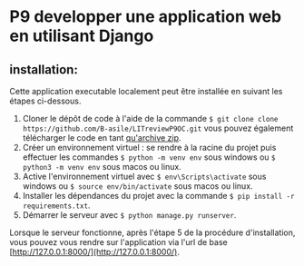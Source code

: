 # P9 developper une application web en utilisant Django #
## installation: ##
Cette application executable localement peut être installée en suivant les étapes ci-dessous.
1. Cloner le dépôt de code à l'aide de la commande ```$ git clone clone https://github.com/B-asile/LITreviewP9OC.git``` vous pouvez également télécharger le code en tant [qu'archive zip](github.com/B-asile/LITreviewP9OC/archive/refs/heads/main.zip).
2. Créer un environnement virtuel : se rendre à la racine du projet puis effectuer les commandes ```$ python -m venv env``` sous windows ou ```$ python3 -m venv env``` sous macos ou linux.
3. Active l'environnement virtuel avec ```$ env\Scripts\activate``` sous windows ou ```$ source env/bin/activate``` sous macos ou linux.
4. Installer les dépendances du projet avec la commande ```$ pip install -r requirements.txt```.
5. Démarrer le serveur avec ```$ python manage.py runserver```.

Lorsque le serveur fonctionne, après l'étape 5 de la procédure d'installation, vous pouvez vous rendre sur l'application via l'url de base [http://127.0.0.1:8000/](http://127.0.0.1:8000/).